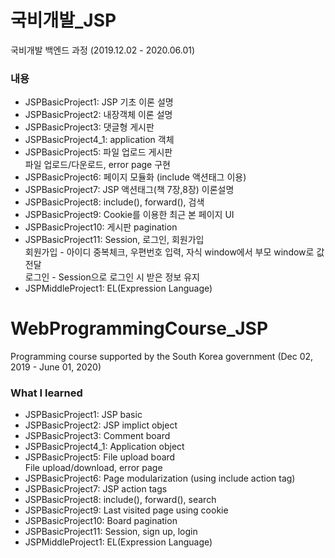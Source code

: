 # 국비개발_JSP
국비개발 백엔드 과정 (2019.12.02 - 2020.06.01)
    
### 내용  
 - JSPBasicProject1: JSP 기초 이론 설명   
 - JSPBasicProject2: 내장객체 이론 설명  
 - JSPBasicProject3: 댓글형 게시판  
 - JSPBasicProject4_1: application 객체   
 - JSPBasicProject5: 파일 업로드 게시판  
    파일 업로드/다운로드, error page 구현    
 - JSPBasicProject6: 페이지 모듈화 (include 액션태그 이용)   
 - JSPBasicProject7: JSP 액션태그(책 7장,8장) 이론설명   
 - JSPBasicProject8: include(), forward(), 검색  
 - JSPBasicProject9: Cookie를 이용한 최근 본 페이지 UI    
 - JSPBasicProject10: 게시판 pagination   
 - JSPBasicProject11: Session, 로그인, 회원가입   
   회원가입 - 아이디 중복체크, 우편번호 입력, 자식 window에서 부모 window로 값 전달   
   로그인 - Session으로 로그인 시 받은 정보 유지 
 - JSPMiddleProject1: EL(Expression Language)   
  
# WebProgrammingCourse_JSP
Programming course supported by the South Korea government (Dec 02, 2019 - June 01, 2020)
    
### What I learned 
 - JSPBasicProject1: JSP basic   
 - JSPBasicProject2: JSP implict object  
 - JSPBasicProject3: Comment board  
 - JSPBasicProject4_1: Application object  
 - JSPBasicProject5: File upload board    
    File upload/download, error page     
 - JSPBasicProject6: Page modularization (using include action tag) 
 - JSPBasicProject7: JSP action tags  
 - JSPBasicProject8: include(), forward(), search    
 - JSPBasicProject9: Last visited page using cookie
 - JSPBasicProject10: Board pagination  
 - JSPBasicProject11: Session, sign up, login     
 - JSPMiddleProject1: EL(Expression Language)     